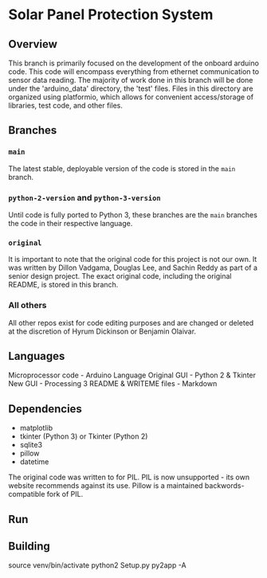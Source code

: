 # Solar Panel Protection System


## Overview
This branch is primarily focused on the development of the onboard arduino code. This code will encompass everything from ethernet communication to sensor data reading. The majority of work done in this branch will be done under the 'arduino_data' directory, the 'test' files. Files in this directory are organized using platformio, which allows for convenient access/storage of libraries, test code, and other files. 

## Branches

### `main`
The latest stable, deployable version of the code is stored in the `main` branch.
### `python-2-version` and `python-3-version`
Until code is fully ported to Python 3, these branches are the `main` branches the code in their respective language.
### `original`
It is important to note that the original code for this project is not our own. It was written by Dillon Vadgama, Douglas Lee, and Sachin Reddy as part of a senior design project. The exact original code, including the original README, is stored in this branch. 
### All others
All other repos exist for code editing purposes and are changed or deleted at the discretion of Hyrum Dickinson or Benjamin Olaivar.

## Languages

Microprocessor code - Arduino Language
Original GUI - Python 2 & Tkinter
New GUI - Processing 3
README & WRITEME files - Markdown

## Dependencies

- matplotlib
- tkinter (Python 3) or Tkinter (Python 2)
- sqlite3
- pillow
- datetime

The original code was written to for PIL. PIL is now unsupported - its own website recommends against its use. Pillow is a maintained backwords-compatible fork of PIL.

## Run



## Building

source venv/bin/activate
python2 Setup.py py2app -A
